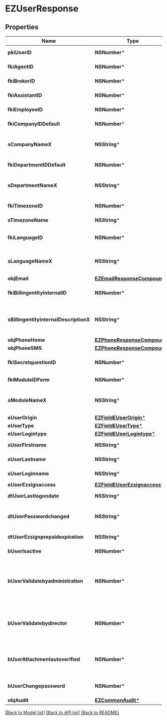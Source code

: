 # EZUserResponse

## Properties
Name | Type | Description | Notes
------------ | ------------- | ------------- | -------------
**pkiUserID** | **NSNumber*** | The unique ID of the User | 
**fkiAgentID** | **NSNumber*** | The unique ID of the Agent. | [optional] 
**fkiBrokerID** | **NSNumber*** | The unique ID of the Broker. | [optional] 
**fkiAssistantID** | **NSNumber*** | The unique ID of the Assistant. | [optional] 
**fkiEmployeeID** | **NSNumber*** | The unique ID of the Employee. | [optional] 
**fkiCompanyIDDefault** | **NSNumber*** | The unique ID of the Company | 
**sCompanyNameX** | **NSString*** | The Name of the Company in the language of the requester | 
**fkiDepartmentIDDefault** | **NSNumber*** | The unique ID of the Department | 
**sDepartmentNameX** | **NSString*** | The Name of the Department in the language of the requester | 
**fkiTimezoneID** | **NSNumber*** | The unique ID of the Timezone | 
**sTimezoneName** | **NSString*** | The description of the Timezone | 
**fkiLanguageID** | **NSNumber*** | The unique ID of the Language.  Valid values:  |Value|Description| |-|-| |1|French| |2|English| | 
**sLanguageNameX** | **NSString*** | The Name of the Language in the language of the requester | 
**objEmail** | [**EZEmailResponseCompound***](EZEmailResponseCompound.md) |  | 
**fkiBillingentityinternalID** | **NSNumber*** | The unique ID of the Billingentityinternal. | 
**sBillingentityinternalDescriptionX** | **NSString*** | The description of the Billingentityinternal in the language of the requester | 
**objPhoneHome** | [**EZPhoneResponseCompound***](EZPhoneResponseCompound.md) |  | [optional] 
**objPhoneSMS** | [**EZPhoneResponseCompound***](EZPhoneResponseCompound.md) |  | [optional] 
**fkiSecretquestionID** | **NSNumber*** | The unique ID of the Secretquestion.  Valid values:  |Value|Description| |-|-| |1|The name of the hospital in which you were born| |2|The name of your grade school| |3|The last name of your favorite teacher| |4|Your favorite sports team| |5|Your favorite TV show| |6|Your favorite movie| |7|The name of the street on which you grew up| |8|The name of your first employer| |9|Your first car| |10|Your favorite food| |11|The name of your first pet| |12|Favorite musician/band| |13|What instrument you play| |14|Your father&#39;s middle name| |15|Your mother&#39;s maiden name| |16|Name of your eldest child| |17|Your spouse&#39;s middle name| |18|Favorite restaurant| |19|Childhood nickname| |20|Favorite vacation destination| |21|Your boat&#39;s name| |22|Date of Birth (YYYY-MM-DD)| | [optional] 
**fkiModuleIDForm** | **NSNumber*** | The unique ID of the Module | [optional] 
**sModuleNameX** | **NSString*** | The Name of the Module in the language of the requester | [optional] 
**eUserOrigin** | [**EZFieldEUserOrigin***](EZFieldEUserOrigin.md) |  | 
**eUserType** | [**EZFieldEUserType***](EZFieldEUserType.md) |  | 
**eUserLogintype** | [**EZFieldEUserLogintype***](EZFieldEUserLogintype.md) |  | 
**sUserFirstname** | **NSString*** | The first name of the user | 
**sUserLastname** | **NSString*** | The last name of the user | 
**sUserLoginname** | **NSString*** | The login name of the User. | 
**eUserEzsignaccess** | [**EZFieldEUserEzsignaccess***](EZFieldEUserEzsignaccess.md) |  | 
**dtUserLastlogondate** | **NSString*** | The last logon date of the User | [optional] 
**dtUserPasswordchanged** | **NSString*** | The date at which the User&#39;s password was last changed | [optional] 
**dtUserEzsignprepaidexpiration** | **NSString*** | The eZsign prepaid expiration date | [optional] 
**bUserIsactive** | **NSNumber*** | Whether the User is active or not | 
**bUserValidatebyadministration** | **NSNumber*** | Whether if the transactions in which the User is implicated must be validated by administrative personnel or not | [optional] 
**bUserValidatebydirector** | **NSNumber*** | Whether if the transactions in which the User is implicated must be validated by a director or not | [optional] 
**bUserAttachmentautoverified** | **NSNumber*** | Whether if Attachments uploaded by the User must be validated or not | [optional] 
**bUserChangepassword** | **NSNumber*** | Whether if the User is forced to change its password | 
**objAudit** | [**EZCommonAudit***](EZCommonAudit.md) |  | 

[[Back to Model list]](../README.md#documentation-for-models) [[Back to API list]](../README.md#documentation-for-api-endpoints) [[Back to README]](../README.md)


